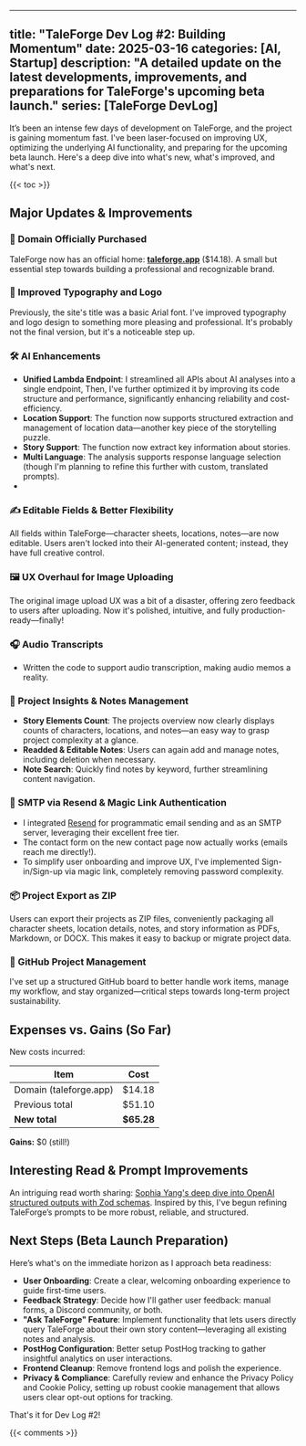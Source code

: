 
---
title: "TaleForge Dev Log #2: Building Momentum"
date: 2025-03-16
categories: [AI, Startup]
description: "A detailed update on the latest developments, improvements, and preparations for TaleForge's upcoming beta launch."
series: [TaleForge DevLog]
---

It’s been an intense few days of development on TaleForge, and the project is gaining momentum fast. I've been laser-focused on improving UX, optimizing the underlying AI functionality, and preparing for the upcoming beta launch. Here's a deep dive into what's new, what's improved, and what's next.

{{< toc >}}

## Major Updates & Improvements

### 🚀 Domain Officially Purchased
TaleForge now has an official home: **[taleforge.app](https://taleforge.app)** ($14.18). A small but essential step towards building a professional and recognizable brand.

### 🎨 Improved Typography and Logo
Previously, the site's title was a basic Arial font. I've improved typography and logo design to something more pleasing and professional. It's probably not the final version, but it's a noticeable step up.

### 🛠️ AI Enhancements
- **Unified Lambda Endpoint**: I streamlined all APIs about AI analyses into a single endpoint, Then, I've further optimized it by improving its code structure and performance, significantly enhancing reliability and cost-efficiency.
- **Location Support**: The function now supports structured extraction and management of location data—another key piece of the storytelling puzzle.
- **Story Support**: The function now extract key information about stories.
- **Multi Language**: The analysis supports response language selection (though I'm planning to refine this further with custom, translated prompts).
- 
### ✍️ Editable Fields & Better Flexibility
All fields within TaleForge—character sheets, locations, notes—are now editable. Users aren't locked into their AI-generated content; instead, they have full creative control.

### 🖼️ UX Overhaul for Image Uploading
The original image upload UX was a bit of a disaster, offering zero feedback to users after uploading. Now it's polished, intuitive, and fully production-ready—finally!

### 🎧 Audio Transcripts
- Written the code to support audio transcription, making audio memos a reality.

### 🔢 Project Insights & Notes Management
- **Story Elements Count**: The projects overview now clearly displays counts of characters, locations, and notes—an easy way to grasp project complexity at a glance.
- **Readded & Editable Notes**: Users can again add and manage notes, including deletion when necessary.
- **Note Search**: Quickly find notes by keyword, further streamlining content navigation.

### 📩 SMTP via Resend & Magic Link Authentication
- I integrated [Resend](https://resend.com/) for programmatic email sending and as an SMTP server, leveraging their excellent free tier.
- The contact form on the new contact page now actually works (emails reach me directly!).
- To simplify user onboarding and improve UX, I've implemented Sign-in/Sign-up via magic link, completely removing password complexity.

### 📦 Project Export as ZIP
Users can export their projects as ZIP files, conveniently packaging all character sheets, location details, notes, and story information as PDFs, Markdown, or DOCX. This makes it easy to backup or migrate project data.

### 🔗 GitHub Project Management
I've set up a structured GitHub board to better handle work items, manage my workflow, and stay organized—critical steps towards long-term project sustainability.

## Expenses vs. Gains (So Far)
New costs incurred:

| Item                | Cost   |
|---------------------|--------|
| Domain (taleforge.app) | $14.18 |
| Previous total      | $51.10 |
| **New total**       | **$65.28** |

**Gains:** $0 (still!)

## Interesting Read & Prompt Improvements
An intriguing read worth sharing: [Sophia Yang's deep dive into OpenAI structured outputs with Zod schemas](https://sophiabits.com/blog/openai-structured-outputs-deep-dive). Inspired by this, I've begun refining TaleForge’s prompts to be more robust, reliable, and structured.

## Next Steps (Beta Launch Preparation)
Here’s what's on the immediate horizon as I approach beta readiness:

- **User Onboarding**: Create a clear, welcoming onboarding experience to guide first-time users.
- **Feedback Strategy**: Decide how I'll gather user feedback: manual forms, a Discord community, or both.
- **"Ask TaleForge" Feature**: Implement functionality that lets users directly query TaleForge about their own story content—leveraging all existing notes and analysis.
- **PostHog Configuration**: Better setup PostHog tracking to gather insightful analytics on user interactions.
- **Frontend Cleanup**: Remove frontend logs and polish the experience.
- **Privacy & Compliance**: Carefully review and enhance the Privacy Policy and Cookie Policy, setting up robust cookie management that allows users clear opt-out options for tracking.

That's it for Dev Log #2!

{{< comments >}}

